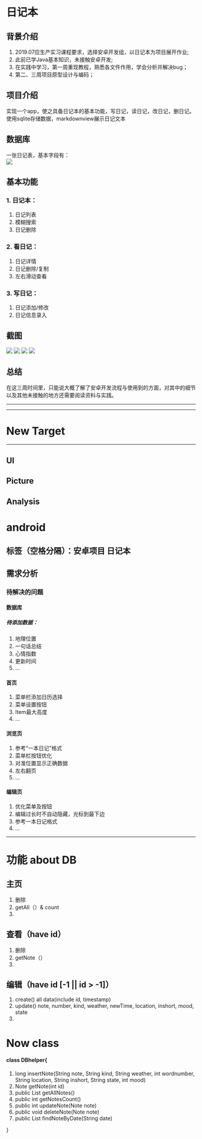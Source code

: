 # 日记本
## 背景介绍
1. 2019.07应生产实习课程要求，选择安卓开发组，以日记本为项目展开作业;
2. 此前已学Java基本知识，未接触安卓开发;
3. 在实践中学习，第一周重现教程，熟悉各文件作用，学会分析并解决bug；
4. 第二、三周项目原型设计与编码；
## 项目介绍
实现一个app，使之具备日记本的基本功能，写日记，读日记，改日记，删日记。
使用sqlite存储数据，markdownview展示日记文本
## 数据库
一张日记表，基本字段有：  
![](https://github.com/G-eto/android/blob/master/picture/db.png)

## 基本功能
### 1. 日记本：
1. 日记列表
2. 模糊搜索
3. 日记删除
### 2. 看日记：
1. 日记详情
2. 日记删除/复制
3. 左右滑动查看
### 3. 写日记：
1. 日记添加/修改
2. 日记信息录入

## 截图
![](https://github.com/G-eto/android/blob/master/picture/%E5%88%86%E6%9E%90.jpg)
![](https://github.com/G-eto/android/blob/master/picture/%E6%9F%A5%E7%9C%8B.jpg)
![](https://github.com/G-eto/android/blob/master/picture/%E7%BC%96%E8%BE%91.jpg)
![](https://github.com/G-eto/android/blob/master/picture/%E9%A6%96%E9%A1%B5.jpg)
## 总结
在这三周时间里，只能说大概了解了安卓开发流程与使用到的方面，对其中的细节以及其他未接触的地方还需要阅读资料与实践。


--- 
--- 
# New Target
---
## UI
## Picture
## Analysis




# android
标签（空格分隔）：安卓项目 日记本
---

## 需求分析
### 待解决的问题
#### 数据库
##### 待添加数据：
1. 地理位置
2. 一句话总结
3. 心情指数
4. 更新时间
5. ...

#### 首页
1. 菜单栏添加日历选择
2. 菜单设置按钮
3. Item最大高度
4. ...

#### 浏览页
1. 参考“一本日记”格式
2. 菜单栏按钮优化
3. 对准位置显示正确数据
4. 左右翻页
5. ...

#### 编辑页
1. 优化菜单及按钮
2. 编辑过长时不自动隐藏，光标到最下边
3. 参考一本日记格式
4. ...

---
# 功能 about DB
## 主页
1. 删除
2. getAll（）& count
3. 
## 查看（have id）
1. 删除
2. getNote（）
3.
## 编辑（have id [-1 || id > -1]）
1. create() all data(include id, timestamp)
2. update() note, number, kind, weather, newTime, location, inshort, mood, state
3. 

# Now class
#### class DBhelper{
1. long insertNote(String note, String kind, String weather, int wordnumber,
                           String location, String inshort, String state, int mood) 
2. Note getNote(int id)
3. public List<Note> getAllNotes()
4. public int getNotesCount()
5. public int updateNote(Note note)
6. public void deleteNote(Note note)
7. public List<Note> findNoteByDate(String date)


}

